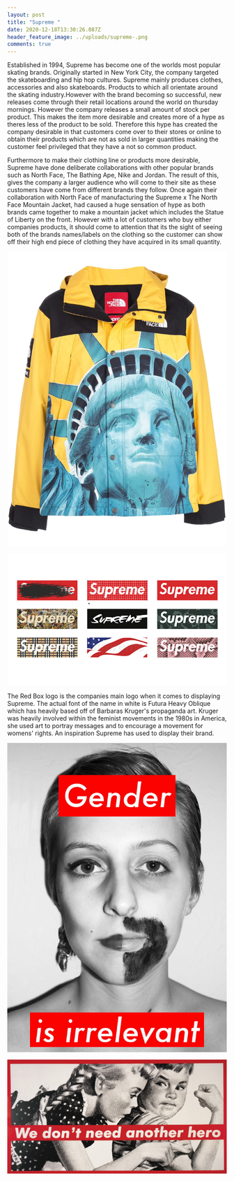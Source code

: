 ```yaml
---
layout: post
title: "Supreme "
date: 2020-12-18T13:30:26.087Z
header_feature_image: ../uploads/supreme-.png
comments: true
---
```

Established in 1994, Supreme has become one of the worlds most popular skating brands. Originally started in New York City, the company targeted the skateboarding and hip hop cultures. Supreme mainly produces clothes, accessories and also skateboards. Products to which all orientate around the skating industry.However with the brand becoming so successful, new releases come through their retail locations around the world on thursday mornings. However the company releases a small amount of stock per product. This makes the item more desirable and creates more of a hype as theres less of the product to be sold. Therefore this hype has created the company desirable in that customers come over to their stores or online to obtain their products which are not as sold in larger quantities making the customer feel privileged that they have a not so common product.

Furthermore to make their clothing line or products more desirable, Supreme have done deliberate collaborations with other popular brands such as North Face, The Bathing Ape, Nike and Jordan. The result of this, gives the company a larger audience who will come to their site as these customers have come from different brands they follow. Once again their collaboration with North Face of manufacturing the Supreme x The North Face Mountain Jacket, had caused a huge sensation of hype as both brands came together to make a mountain jacket which includes the Statue of Liberty on the front. However with a lot of customers who buy either companies products, it should come to attention that its the sight of seeing both of the brands names/labels on the clothing so the customer can show off their high end piece of clothing they have acquired in its small quantity.

![](../uploads/state-of-liberty-.webp)

![](../uploads/multiple-supreme-.jpg)

The Red Box logo is the companies main logo when it comes to displaying Supreme. The actual font of the name in white is Futura Heavy Oblique which has heavily based off of Barbaras Kruger's propaganda art. Kruger was heavily involved within the feminist movements in the 1980s in America, she used art to portray messages and to encourage a movement for womens' rights. An inspiration Supreme has used to display their brand. 

![](../uploads/barbara.jpg)

![](../uploads/kruger-.jpg)